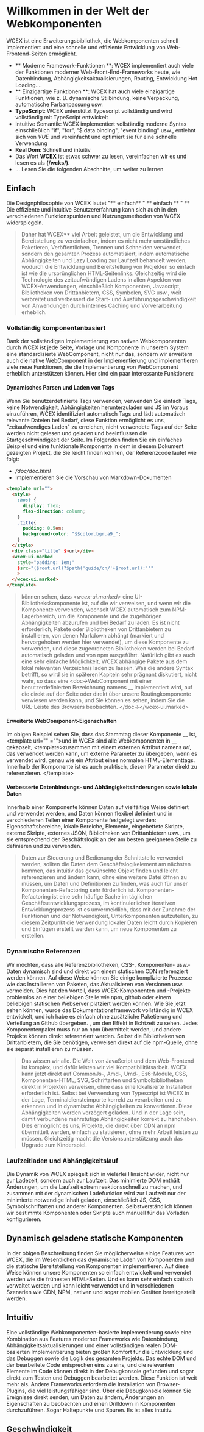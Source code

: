 <!--DESC: {"icon":"explore"} -->
<p align="center"><svg width=8em src="/logo.svg" ></svg></p>

# Willkommen in der Welt der Webkomponenten

WCEX ist eine Erweiterungsbibliothek, die Webkomponenten schnell implementiert und eine schnelle und effiziente Entwicklung von Web-Frontend-Seiten ermöglicht.

- ** Moderne Framework-Funktionen **: WCEX implementiert auch viele der Funktionen moderner Web-Front-End-Frameworks heute, wie Datenbindung, Abhängigkeitsaktualisierungen, Routing, Entwicklung Hot Loading....
- ** Einzigartige Funktionen **: WCEX hat auch viele einzigartige Funktionen, wie z. B. dynamische Stilbindung, keine Verpackung, automatische Farbanpassung usw.
- **TypeScript**: WCEX unterstützt Typescript vollständig und wird vollständig mit TypeScript entwickelt
- Intuitive Semantik: WCEX implementiert vollständig moderne Syntax einschließlich "if", "for", "$ data binding", "event binding" usw., entlehnt sich von *VUE* und vereinfacht und optimiert sie für eine schnelle Verwendung
- **Real Dom**: Schnell und intuitiv
- Das Wort **WCEX** ist etwas schwer zu lesen, vereinfachen wir es und lesen es als **(/wɛks/)**.
- ... Lesen Sie die folgenden Abschnitte, um weiter zu lernen

## Einfach

Die Designphilosophie von WCEX lautet "** einfach** " ** einfach ** " **
Die effiziente und intuitive Benutzererfahrung kann sich auch in den verschiedenen Funktionspunkten und Nutzungsmethoden von WCEX widerspiegeln.

> Daher hat WCEX** viel Arbeit geleistet, um die Entwicklung und Bereitstellung zu vereinfachen, indem es nicht mehr umständliches Paketieren, Veröffentlichen, Trennen und Schneiden verwendet, sondern den gesamten Prozess automatisiert, indem automatische Abhängigkeiten und Lazy Loading zur Laufzeit behandelt werden, wodurch die Entwicklung und Bereitstellung von Projekten so einfach ist wie die ursprünglichen HTML-Seitenlinks. Gleichzeitig wird die Technologie des zeitaufwändigen Ladens in allen Aspekten von WCEX-Anwendungen, einschließlich Komponenten, Javascript, Bibliotheken von Drittanbietern, CSS, Symbolen, SVG usw., weit verbreitet und verbessert die Start- und Ausführungsgeschwindigkeit von Anwendungen durch internes Caching und Vorverarbeitung erheblich.

### Vollständig komponentenbasiert

Dank der vollständigen Implementierung von nativen Webkomponenten durch WCEX ist jede Seite, Vorlage und Komponente in unserem System eine standardisierte WebComponent, nicht nur das, sondern wir erweitern auch die native WebComponent in der Implementierung und implementieren viele neue Funktionen, die die Implementierung von WebComponent erheblich unterstützen können. Hier sind ein paar interessante Funktionen:

#### Dynamisches Parsen und Laden von Tags

Wenn Sie benutzerdefinierte Tags verwenden, verwenden Sie einfach Tags, keine Notwendigkeit, Abhängigkeiten herunterzuladen und JS im Voraus einzuführen, WCEX identifiziert automatisch Tags und lädt automatisch relevante Dateien bei Bedarf, diese Funktion ermöglicht es uns, "zeitaufwendiges Laden" zu erreichen, nicht verwendete Tags auf der Seite werden nicht gelesen und geladen und beeinflussen die Startgeschwindigkeit der Seite. Im Folgenden finden Sie ein einfaches Beispiel und eine funktionale Komponente in dem in diesem Dokument gezeigten Projekt, die Sie leicht finden können, der Referenzcode lautet wie folgt:
- _/doc/doc.html_
- Implementieren Sie die Vorschau von Markdown-Dokumenten
```html
<template url="">
  <style>
    :host {
      display: flex;
      flex-direction: column;
    }
    .title{
      padding: 0.5em;
      background-color: "$$color.bgr.a9_";
    }
  </style>
  <div class="title" $>url</div>
  <wcex-ui.marked 
    style="padding: 1em;" 
    $src="($root.url)?$path('guide/cn/'+$root.url):''"
    >
  </wcex-ui.marked>
</template>
```

> können sehen, dass _\<wcex-ui.marked\>_ eine UI-Bibliothekskomponente ist, auf die wir verweisen, und wenn wir die Komponente verwenden, wechselt WCEX automatisch zum NPM-Lagerbereich, um die Komponente und die zugehörigen Abhängigkeiten abzurufen und bei Bedarf zu laden. Es ist nicht erforderlich, Pakete oder Bibliotheken von Drittanbietern zu installieren, von denen Markdown abhängt (markiert und hervorgehoben werden hier verwendet), um diese Komponente zu verwenden, und diese zugeordneten Bibliotheken werden bei Bedarf automatisch geladen und von npm ausgeführt. Natürlich gibt es auch eine sehr einfache Möglichkeit, WCEX abhängige Pakete aus dem lokal relevanten Verzeichnis laden zu lassen. Was die andere Syntax betrifft, so wird sie in späteren Kapiteln sehr prägnant diskutiert, nicht wahr, so dass eine <doc-\>WebComponent mit einer benutzerdefinierten Bezeichnung namens _\_ implementiert wird, auf die direkt auf der Seite oder direkt über unsere Routingkomponente verwiesen werden kann, und Sie können es sehen, indem Sie die URL-Leiste des Browsers beobachten. </doc-\></wcex-ui.marked\>

#### Erweiterte WebComponent-Eigenschaften
Im obigen Beispiel sehen Sie, dass das Stammtag dieser Komponente _\_ ist, <template url="" \="">und in WCEX sind alle Webkomponenten in _\_ gekapselt, <template\>zusammen mit einem externen Attribut namens _url_, das verwendet werden kann, um externe Parameter zu übergeben, wenn es verwendet wird, genau wie ein Attribut eines normalen HTML-Elementtags. Innerhalb der Komponente ist es auch praktisch, diesen Parameter direkt zu referenzieren. </template\></template>


#### Verbesserte Datenbindungs- und Abhängigkeitsänderungen sowie lokale Daten
Innerhalb einer Komponente können Daten auf vielfältige Weise definiert und verwendet werden, und Daten können flexibel definiert und in verschiedenen Teilen einer Komponente festgelegt werden: Eigenschaftsbereiche, lokale Bereiche, Elemente, eingebettete Skripte, externe Skripte, externes JSON, Bibliotheken von Drittanbietern usw., um sie entsprechend der Geschäftslogik an der am besten geeigneten Stelle zu definieren und zu verwenden.
> Daten zur Steuerung und Bedienung der Schnittstelle verwendet werden, sollten die Daten dem Geschäftslogikelement am nächsten kommen, das intuitiv das gewünschte Objekt finden und leicht referenzieren und ändern kann, ohne eine weitere Datei öffnen zu müssen, um Daten und Definitionen zu finden, was auch für unser Komponenten-Refactoring sehr förderlich ist. Komponenten-Refactoring ist eine sehr häufige Sache im täglichen Geschäftsentwicklungsprozess, im kontinuierlichen iterativen Entwicklungsprozess ist es unvermeidlich, dass mit der Zunahme der Funktionen und der Notwendigkeit, Unterkomponenten aufzuteilen, zu diesem Zeitpunkt die Verwendung lokaler Daten leicht durch Kopieren und Einfügen erstellt werden kann, um neue Komponenten zu erstellen.

### Dynamische Referenzen
Wir möchten, dass alle Referenzbibliotheken, CSS-, Komponenten- usw.-Daten dynamisch sind und direkt von einem statischen CDN referenziert werden können. Auf diese Weise können Sie einige komplizierte Prozesse wie das Installieren von Paketen, das Aktualisieren von Versionen usw. vermeiden. Dies hat den Vorteil, dass WCEX-Komponenten und -Projekte problemlos an einer beliebigen Stelle wie npm, github oder einem beliebigen statischen Webserver platziert werden können. Wie Sie jetzt sehen können, wurde das Dokumentationsframework vollständig in WCEX entwickelt, und ich habe es einfach ohne zusätzliche Paketierung und Verteilung an Github übergeben. , um den Effekt in Echtzeit zu sehen. Jedes Komponentenpaket muss nur an npm übermittelt werden, und andere Projekte können direkt referenziert werden. Selbst die Bibliotheken von Drittanbietern, die Sie benötigen, verweisen direkt auf die npm-Quelle, ohne sie separat installieren zu müssen.

> Das wissen wir alle. Die Welt von JavaScript und dem Web-Frontend ist komplex, und dafür leisten wir viel Kompatibilitätsarbeit. WCEX kann jetzt direkt auf CommonJs-, Amd-, Umd-, Es6-Module, CSS, Komponenten-HTML, SVG, Schriftarten und Symbolbibliotheken direkt in Projekten verweisen, ohne dass eine lokalisierte Installation erforderlich ist. Selbst bei Verwendung von Typescript ist WCEX in der Lage, Terminaldiensteimporte korrekt zu verarbeiten und zu erkennen und in dynamische Abhängigkeiten zu konvertieren. Diese Abhängigkeiten werden verzögert geladen. Und in der Lage sein, damit verbundene mehrstufige Abhängigkeiten korrekt zu handhaben. Dies ermöglicht es uns, Projekte, die direkt über CDN an npm übermittelt werden, einfach zu statisieren, ohne mehr Arbeit leisten zu müssen. Gleichzeitig macht die Versionsunterstützung auch das Upgrade zum Kinderspiel.

### Laufzeitladen und Abhängigkeitslauf
Die Dynamik von WCEX spiegelt sich in vielerlei Hinsicht wider, nicht nur zur Ladezeit, sondern auch zur Laufzeit. Das minimierte DOM enthält Änderungen, um die Laufzeit extrem reaktionsschnell zu machen, und zusammen mit der dynamischen Ladefunktion wird zur Laufzeit nur der minimierte notwendige Inhalt geladen, einschließlich JS, CSS, Symbolschriftarten und anderer Komponenten. Selbstverständlich können wir bestimmte Komponenten oder Skripte auch manuell für das Vorladen konfigurieren.

## Dynamisch geladene statische Komponenten
In der obigen Beschreibung finden Sie möglicherweise einige Features von WCEX, die im Wesentlichen das dynamische Laden von Komponenten und die statische Bereitstellung von Komponenten implementieren. Auf diese Weise können unsere Komponenten so einfach entwickelt und verwendet werden wie die frühesten HTML-Seiten. Und es kann sehr einfach statisch verwaltet werden und kann leicht verwendet und in verschiedenen Szenarien wie CDN, NPM, nativen und sogar mobilen Geräten bereitgestellt werden.

## Intuitiv
Eine vollständige Webkomponenten-basierte Implementierung sowie eine Kombination aus Features moderner Frameworks wie Datenbindung, Abhängigkeitsaktualisierungen und einer vollständigen realen DOM-basierten Implementierung bieten großen Komfort für die Entwicklung und das Debuggen sowie die Logik des gesamten Projekts. Das echte DOM und der bearbeitete Code entsprechen eins zu eins, und die relevanten Elemente im Code können direkt in der Debugkonsole gefunden und sogar direkt zum Testen und Debuggen bearbeitet werden. Diese Funktion ist weit mehr als. Andere Frameworks erfordern die Installation von Browser-Plugins, die viel leistungsfähiger sind. Über die Debugkonsole können Sie Ereignisse direkt senden, um Daten zu ändern, Änderungen an Eigenschaften zu beobachten und einen Drilldown in Komponenten durchzuführen. Sogar Haltepunkte und Spuren. Es ist alles intuitiv.

## Geschwindigkeit
WCEX läuft sehr schnell, wir haben viel Arbeit geleistet, um es zu beschleunigen, zusätzlich zur Minimierung des dynamischen Ladens von Abhängigkeiten implementieren wir auch Vorlagenvorverarbeitung und Caching, CSS-Injektion und Caching, Schriftartsymbole usw.
> Es ist erwähnenswert, dass WCEX nicht wie andere Frameworks ist, die VDOM verwenden, es basiert vollständig auf dem realen DOM-Baum für Merge-Änderungen und -Verarbeitung, wir verzichten auf den DOM-Baum-Differenzvergleichsalgorithmus und implementieren stattdessen einen kleinen Änderungssammler, um zu erreichen, wenn sich die Daten ändern, die kleinste Änderungseinheit zu erhalten, sie zusammenzuführen und schließlich gleichzeitig auf das DOM zu aktualisieren, so dass die Antwortgeschwindigkeit auf das System erheblich verbessert wird.

## Fortschreitende Entwicklung
Im Gegensatz zu anderen Frameworks hat WCEX keine starke Sprachpräferenz, sei es HTML, Javscript, Typescript usw., es ist eine Entwicklungswahl, die wir unterstützen und empfehlen, aber wenn sich das Projekt entwickelt, ist es ein allmählicher Entwicklungsprozess, der von einfach zu komplex geht und dann aufgeteilt und rekonstruiert wird. Folgen Sie in diesem Prozess dem **Good Cat**-Konzept, der schnellen Implementierung, der optimierten Logik und dem bequemen iterativen Upgrade.

> Das machen wir in der Regel in unseren Projekten:
> - Erstens, logisch einfache Seiten, normalerweise in einer reinen _HTML_ Weise, versuchen Sie, Javascript zu vermeiden, weil dies zur Definition von Variablennamen und Referenzen getrennt führt, sieht müde aus;
> - Zweitens, wenn die Komplexität des Geschäfts zunimmt, insbesondere wenn die Inline-JS-Anweisung lang ist, migrieren Sie JS zum _HTML Inline-Skript-tag_ und verwenden Sie Javascript-Syntax, damit es eine grundlegende Syntaxprüfung und eine bessere Formatierung geben kann.
> - Drittens, wenn das Geschäft weiter wächst und die Anzahl der Codezeilen zunimmt, kontrollieren wir im Allgemeinen _inlining JavaScript_ Innerhalb von 50 Zeilen wird Js in unabhängige Typescript-Dateien aufgeteilt und vervollständigt den Typ. Mit der Unterstützung von _WCEX_ wäre diese Arbeit einfach;
> - Schließlich ist die Komponente weiter groß, und dies ist, wenn die Komponente unabhängig voneinander aufgeteilt wird



## Kostengünstige Lieferung
Der Lebenszyklus eines Softwareprodukts ist komplexer, WCEX überlegt, wie eine allgemeine Vereinfachung und Optimierung im gesamten Lebenszyklus des Softwareprodukts erreicht werden kann, einschließlich der Entwicklungs- und Debugging-Kette. Testen Sie Bereitstellungsversionen und nachfolgende Änderungen. Versionsiteration und viele andere Links. Optimieren und vereinfachen Sie diese Links. Es kann die Effizienz unserer Entwicklung erheblich verbessern. Dies reduziert die Kosten für den gesamten Softwareentwicklungszyklus. Daher sind viele der von uns entworfenen Funktionen mit diesen verbunden. In den folgenden Kapiteln. Sie werden wahrscheinlich in jedem Schritt einige interessante Apps sehen.
> Basierend auf den Merkmalen dynamischer Abhängigkeiten und Laden können beispielsweise in der Teamentwicklung Mehrkomponentenmodule und kollaborative Netzwerk-Hotupdates für mehrere Personen erzielt werden, und diese Aktualisierungen basieren auf lokalen Aktualisierungen. Alle Änderungen werden in Echtzeit in Ihrer Live-Vorschau widergespiegelt

> Durch die Funktion der statischen WCEX-Komponenten können Sie npm und GitHub sogar direkt als Ihren persönlichen Blog verwenden, so dass keine Server und keine Verkehrsgebühren erforderlich sind, wie gut.

> Dieses Dokument tut genau das, mit Frameworks und Komponenten, die in WCEX geschrieben sind, verweist auf einige vorgefertigte Drittanbieterpakete in NPM, und einige Inhalte sind in Markdown geschrieben. Es wurde schließlich direkt an NPM freigegeben, über ein öffentliches freies CDN, was jetzt zu sehen ist.

## Sonstiges
Es gibt eine kleine Schaltfläche in der oberen rechten Ecke, Sie können die Eigenschaften von WCEX erleben _Semantic Echtzeitfarbe Matching_, wählen Sie Ihre Lieblingsfarbe.

Darüber hinaus können Sie sehen, dass dieses Dokument spezielle chinesische Schriftarten verwendet, und WCEX implementiert auch das zeitaufwändige Laden von chinesischen großen Schriftarten. Die Benutzerfreundlichkeit, eine Vielzahl von chinesischen Schriftarten im Browser zu verwenden, wurde stark verbessert, und die Details zum Laden von Schriftarten können in der Debugging-Konsole angezeigt werden, und die Verwendung dieser chinesischen Schriftart hängt nicht von anderen API-Diensten von Drittanbietern ab, die ebenfalls vollständig statisch sind und offline unterstützt werden, und es wird ein Kapitel geben, das der Unterstützung und Optimierung des Ladens chinesischer Schriftarten gewidmet ist Referenzprojekt: [https://github.com/wc-ex/cn-fontsource]( https://github.com/wc-ex/cn-fontsource)
